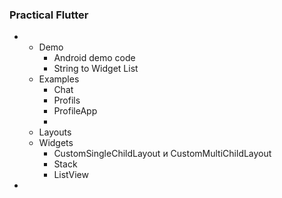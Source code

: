 ### Practical Flutter

- 
  - Demo 
      - Android demo code
      - String to Widget List
  - Examples
    - Chat
    - Profils
    - ProfileApp
    - 
  - Layouts
  - Widgets
    - CustomSingleChildLayout и CustomMultiChildLayout
    - Stack
    - ListView
- 





